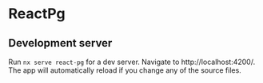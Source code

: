 # ReactPg

## Development server

Run `nx serve react-pg` for a dev server. Navigate to http://localhost:4200/. The app will automatically reload if you change any of the source files.
